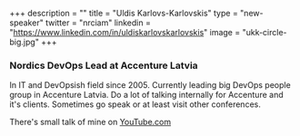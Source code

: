 +++
description = ""
title = "Uldis Karlovs-Karlovskis"
type = "new-speaker"
twitter = "nrciam"
linkedin = "https://www.linkedin.com/in/uldiskarlovskarlovskis"
image = "ukk-circle-big.jpg"
+++
<h3>Nordics DevOps Lead at Accenture Latvia</h3>

<p>In IT and DevOpsish field since 2005. Currently leading big DevOps people group in Accenture Latvia. Do a lot of talking internally for Accenture and it's clients. Sometimes go speak or at least visit other conferences.</p>

<p>There's small talk of mine on <a href="https://www.youtube.com/watch?v=Y9xXebpvlBs&t">YouTube.com</a></p>
